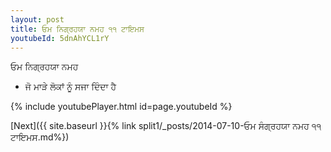 ```yaml
---
layout: post
title: ਓਮ ਨਿਗ੍ਰਹਯਾ ਨਮਹ ੧੧ ਟਾਇਮਸ
youtubeId: 5dnAhYCL1rY
---
```

 
 
 ਓਮ ਨਿਗ੍ਰਹਯਾ ਨਮਹ  
 
 -  ਜੋ ਮਾੜੇ ਲੋਕਾਂ ਨੂੰ ਸਜਾ ਦਿੰਦਾ ਹੈ 
 
  
 
  
 
 
 
 
 
 


{% include youtubePlayer.html id=page.youtubeId %}
 
[Next]({{ site.baseurl }}{% link  split1/_posts/2014-07-10-ਓਮ ਸੰਗ੍ਰਹਯਾ ਨਮਹ ੧੧ ਟਾਇਮਸ.md%})
 
